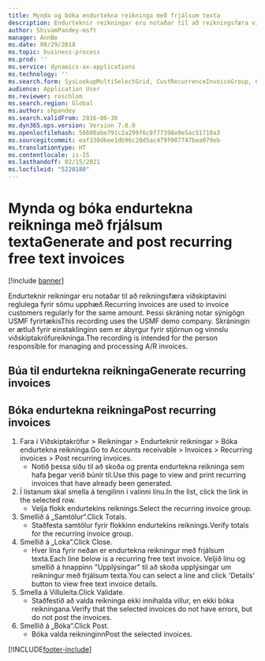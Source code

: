 ```yaml
---
title: Mynda og bóka endurtekna reikninga með frjálsum texta
description: Endurteknir reikningar eru notaðar til að reikningsfæra viðskiptavini reglulega fyrir sömu upphæð.
author: ShivamPandey-msft
manager: AnnBe
ms.date: 08/29/2018
ms.topic: business-process
ms.prod: ''
ms.service: dynamics-ax-applications
ms.technology: ''
ms.search.form: SysLookupMultiSelectGrid, CustRecurrenceInvoiceGroup, CustFreeInvoice, CustRecurrenceInvoiceTotals
audience: Application User
ms.reviewer: roschlom
ms.search.region: Global
ms.author: shpandey
ms.search.validFrom: 2016-06-30
ms.dyn365.ops.version: Version 7.0.0
ms.openlocfilehash: 56600abe791c2a299f6c8f77398e0e5ac51710a3
ms.sourcegitcommit: eaf330dbee1db96c20d5ac479f007747bea079eb
ms.translationtype: HT
ms.contentlocale: is-IS
ms.lasthandoff: 02/15/2021
ms.locfileid: "5220180"
---
```

# <a name="generate-and-post-recurring-free-text-invoices"></a><span data-ttu-id="b00ab-103">Mynda og bóka endurtekna reikninga með frjálsum texta</span><span class="sxs-lookup"><span data-stu-id="b00ab-103">Generate and post recurring free text invoices</span></span>

[!include [banner](../../includes/banner.md)]

<span data-ttu-id="b00ab-104">Endurteknir reikningar eru notaðar til að reikningsfæra viðskiptavini reglulega fyrir sömu upphæð.</span><span class="sxs-lookup"><span data-stu-id="b00ab-104">Recurring invoices are used to invoice customers regularly for the same amount.</span></span> <span data-ttu-id="b00ab-105">Þessi skráning notar sýnigögn USMF fyrirtækis</span><span class="sxs-lookup"><span data-stu-id="b00ab-105">This recording uses the USMF demo company.</span></span> <span data-ttu-id="b00ab-106">Skráningin er ætluð fyrir einstaklinginn sem er ábyrgur fyrir stjórnun og vinnslu viðskiptakröfureikninga.</span><span class="sxs-lookup"><span data-stu-id="b00ab-106">The recording is intended for the person responsible for managing and processing A/R invoices.</span></span>


## <a name="generate-recurring-invoices"></a><span data-ttu-id="b00ab-107">Búa til endurtekna reikninga</span><span class="sxs-lookup"><span data-stu-id="b00ab-107">Generate recurring invoices</span></span>

## <a name="post-recurring-invoices"></a><span data-ttu-id="b00ab-108">Bóka endurtekna reikninga</span><span class="sxs-lookup"><span data-stu-id="b00ab-108">Post recurring invoices</span></span>
1. <span data-ttu-id="b00ab-109">Fara í Viðskiptakröfur > Reikningar > Endurteknir reikningar > Bóka endurtekna reikninga.</span><span class="sxs-lookup"><span data-stu-id="b00ab-109">Go to Accounts receivable > Invoices > Recurring invoices > Post recurring invoices.</span></span>
    * <span data-ttu-id="b00ab-110">Notið þessa síðu til að skoða og prenta endurtekna reikninga sem hafa þegar verið búnir til.</span><span class="sxs-lookup"><span data-stu-id="b00ab-110">Use this page to view and print recurring invoices that have already been generated.</span></span>  
2. <span data-ttu-id="b00ab-111">Í listanum skal smella á tengilinn í valinni línu.</span><span class="sxs-lookup"><span data-stu-id="b00ab-111">In the list, click the link in the selected row.</span></span>
    * <span data-ttu-id="b00ab-112">Velja flokk endurtekins reiknings.</span><span class="sxs-lookup"><span data-stu-id="b00ab-112">Select the recurring invoice group.</span></span>  
3. <span data-ttu-id="b00ab-113">Smellið á „Samtölur“.</span><span class="sxs-lookup"><span data-stu-id="b00ab-113">Click Totals.</span></span>
    * <span data-ttu-id="b00ab-114">Staðfesta samtölur fyrir flokkinn endurtekins reiknings.</span><span class="sxs-lookup"><span data-stu-id="b00ab-114">Verify totals for the recurring invoice group.</span></span>  
4. <span data-ttu-id="b00ab-115">Smellið á „Loka“.</span><span class="sxs-lookup"><span data-stu-id="b00ab-115">Click Close.</span></span>
    * <span data-ttu-id="b00ab-116">Hver lína fyrir neðan er endurtekna reikningur með frjálsum texta.</span><span class="sxs-lookup"><span data-stu-id="b00ab-116">Each line below is a recurring free text invoice.</span></span> <span data-ttu-id="b00ab-117">Veljið línu og smellið á hnappinn "Upplýsingar" til að skoða upplýsingar um reikningur með frjálsum texta.</span><span class="sxs-lookup"><span data-stu-id="b00ab-117">You can select a line and click 'Details' button to view free text invoice details.</span></span>  
5. <span data-ttu-id="b00ab-118">Smella á Villuleita.</span><span class="sxs-lookup"><span data-stu-id="b00ab-118">Click Validate.</span></span>
    * <span data-ttu-id="b00ab-119">Staðfestið að valda reikninga ekki innihalda villur, en ekki bóka reikningana.</span><span class="sxs-lookup"><span data-stu-id="b00ab-119">Verify that the selected invoices do not have errors, but do not post the invoices.</span></span>  
6. <span data-ttu-id="b00ab-120">Smellið á „Bóka“.</span><span class="sxs-lookup"><span data-stu-id="b00ab-120">Click Post.</span></span>
    * <span data-ttu-id="b00ab-121">Bóka valda reikninginn</span><span class="sxs-lookup"><span data-stu-id="b00ab-121">Post the selected invoices.</span></span>  



[!INCLUDE[footer-include](../../../includes/footer-banner.md)]